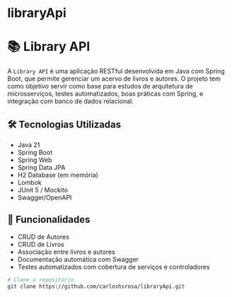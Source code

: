 # libraryApi

# 📚 Library API

A `Library API` é uma aplicação RESTful desenvolvida em Java com Spring Boot, que permite gerenciar um acervo de livros e autores. O projeto tem como objetivo servir como base para estudos de arquitetura de microsserviços, testes automatizados, boas práticas com Spring, e integração com banco de dados relacional.

## 🛠️ Tecnologias Utilizadas

- Java 21
- Spring Boot
- Spring Web
- Spring Data JPA
- H2 Database (em memória)
- Lombok
- JUnit 5 / Mockito
- Swagger/OpenAPI

## 🚀 Funcionalidades

- CRUD de Autores
- CRUD de Livros
- Associação entre livros e autores
- Documentação automática com Swagger
- Testes automatizados com cobertura de serviços e controladores

```bash
# Clone o repositório
git clone https://github.com/carloshsrosa/libraryApi.git

